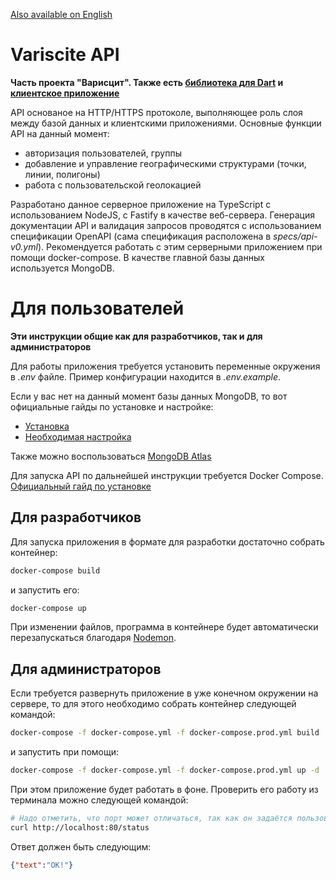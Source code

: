 [Also available on English](README.md)

# Variscite API

**Часть проекта "Варисцит". Также есть [библиотека для Dart](https://github.com/uSlashVlad/variscite_dart) и [клиентское приложение](https://github.com/uSlashVlad/variscite_mobile)**

API основаное на HTTP/HTTPS протоколе, выполняющее роль слоя между базой данных и клиентскими приложениями. Основные функции API на данный момент:

- авторизация пользователей, группы
- добавление и управление географическими структурами (точки, линии, полигоны)
- работа с пользовательской геолокацией

Разработано данное серверное приложение на TypeScript с использованием NodeJS, с Fastify в качестве веб-сервера. Генерация документации API и валидация запросов проводятся с использованием спецификации OpenAPI (сама спецификация расположена в *specs/api-v0.yml*). Рекомендуется работать с этим серверными приложением при помощи docker-compose. В качестве главной базы данных используется MongoDB.

# Для пользователей

**Эти инструкции общие как для разработчиков, так и для администраторов**

Для работы приложения требуется установить переменные окружения в *.env* файле. Пример конфигурации находится в *.env.example*.

Если у вас нет на данный момент базы данных MongoDB, то вот официальные гайды по установке и настройке:

- [Установка](https://docs.mongodb.com/manual/installation/)
- [Необходимая настройка](https://docs.mongodb.com/manual/tutorial/enable-authentication/)

Также можно воспользоваться [MongoDB Atlas](https://www.mongodb.com/atlas)

Для запуска API по дальнейшей инструкции требуется Docker Compose. [Официальный гайд по установке](https://docs.docker.com/compose/install/)

## Для разработчиков

Для запуска приложения в формате для разработки достаточно собрать контейнер:
```sh
docker-compose build
```
и запустить его:
```sh
docker-compose up
```

При изменении файлов, программа в контейнере будет автоматически перезапускаться благодаря [Nodemon](https://www.npmjs.com/package/nodemon).

## Для администраторов

Если требуется развернуть приложение в уже конечном окружении на сервере, то для этого необходимо собрать контейнер следующей командой:
```sh
docker-compose -f docker-compose.yml -f docker-compose.prod.yml build
```
и запустить при помощи:
```sh
docker-compose -f docker-compose.yml -f docker-compose.prod.yml up -d
```

При этом приложение будет работать в фоне. Проверить его работу из терминала можно следующей командой:
```sh
# Надо отметить, что порт может отличаться, так как он задаётся пользователем в .env файле
curl http://localhost:80/status
```
Ответ должен быть следующим:
```json
{"text":"OK!"}
```